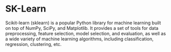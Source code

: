 # SK-Learn
Scikit-learn (sklearn) is a popular Python library for machine learning built on top of NumPy, SciPy, and Matplotlib. It provides a set of tools for data preprocessing, feature selection, model selection, and evaluation, as well as a wide variety of machine learning algorithms, including classification, regression, clustering, etc.
